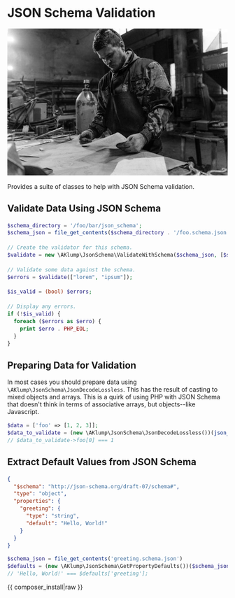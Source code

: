 <!--
id: readme
tags: ''
-->

# JSON Schema Validation

![Validation](../../images/validation.jpg)

Provides a suite of classes to help with JSON Schema validation.

## Validate Data Using JSON Schema

```php
$schema_directory = '/foo/bar/json_schema';
$schema_json = file_get_contents($schema_directory . '/foo.schema.json');

// Create the validator for this schema.
$validate = new \AKlump\JsonSchema\ValidateWithSchema($schema_json, [$schema_directory]);

// Validate some data against the schema.
$errors = $validate(["lorem", "ipsum"]);

$is_valid = (bool) $errors;

// Display any errors.
if (!$is_valid) {
  foreach ($errors as $erro) {
    print $erro . PHP_EOL;
  }
}
```

## Preparing Data for Validation

In most cases you should prepare data using `\AKlump\JsonSchema\JsonDecodeLossless`. This has the result of casting to mixed objects and arrays. This is a quirk of using PHP with JSON Schema that doesn't think in terms of associative arrays, but objects--like Javascript.

```php
$data = ['foo' => [1, 2, 3]];
$data_to_validate = (new \AKlump\JsonSchema\JsonDecodeLossless())(json_encode($data));
// $data_to_validate->foo[0] === 1
```

## Extract Default Values from JSON Schema

```json
{
  "$schema": "http://json-schema.org/draft-07/schema#",
  "type": "object",
  "properties": {
    "greeting": {
      "type": "string",
      "default": "Hello, World!"
    }
  }
}
```

```php
$schema_json = file_get_contents('greeting.schema.json')
$defaults = (new \AKlump\JsonSchema\GetPropertyDefaults())($schema_json);
// 'Hello, World!' === $defaults['greeting'];
```

{{ composer_install|raw }}
